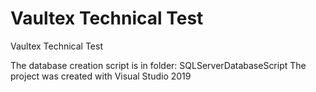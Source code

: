 # Vaultex Technical Test
 Vaultex Technical Test

The database creation script is in folder: SQLServerDatabaseScript
The project was created with Visual Studio 2019
